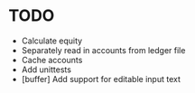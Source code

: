 # TODO

 - Calculate equity
 - Separately read in accounts from ledger file
 - Cache accounts
 - Add unittests
 - [buffer] Add support for editable input text
